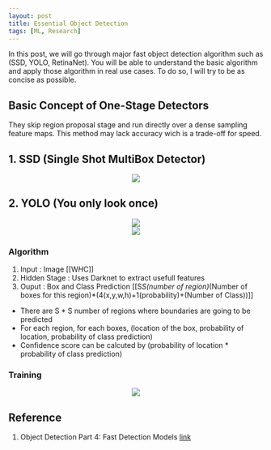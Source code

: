 ```yaml
---
layout: post
title: Essential Object Detection
tags: [ML, Research]
---
```

In this post, we will go through major fast object detection algorithm such as (SSD, YOLO, RetinaNet). You will be able to understand the basic algorithm and apply those algorithm in real use cases. To do so, I will try to be as concise as possible.
## Basic Concept of One-Stage Detectors
They skip region proposal stage and run directly over a dense sampling feature maps. This method may lack accuracy wich is a trade-off for speed.
## 1. SSD (Single Shot MultiBox Detector)
<div align="center">
  <img src="https://litcoderr.github.io/assets/img/SSD-architecture.png">
</div>

## 2. YOLO (You only look once)
<div align="center">
  <img src="https://litcoderr.github.io/assets/img/yolo-1.png">
</div>
<div align="center">
  <img src="https://litcoderr.github.io/assets/img/yolo-2.png">
</div>

### Algorithm
1. Input : Image [[W*H*C]]
2. Hidden Stage : Uses Darknet to extract usefull features
3. Ouput : Box and Class Prediction [[S*S(number of region)*(Number of boxes for this region)*(4(x,y,w,h)+1(probability)+(Number of Class))]]
- There are S * S number of regions where boundaries are going to be predicted
- For each region, for each boxes, (location of the box, probability of location, probability of class prediction)
- Confidence score can be calcuted by (probability of location * probability of class prediction)

### Training
<div align="center">
  <img src="https://litcoderr.github.io/assets/img/yolo-training.png">
</div>

## Reference
1) Object Detection Part 4: Fast Detection Models [link](https://lilianweng.github.io/lil-log/2018/12/27/object-detection-part-4.html)
